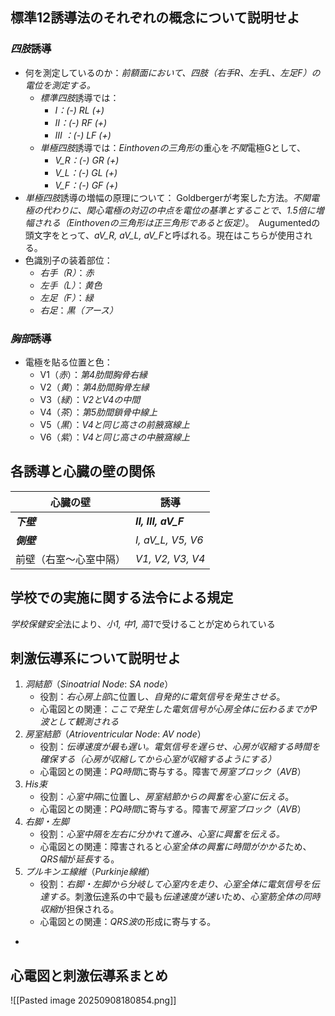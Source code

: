 ## 標準12誘導法のそれぞれの概念について説明せよ

### *四肢*誘導
- 何を測定しているのか：*前額面において、四肢（右手R、左手L、左足F）の電位を測定する。*
	- *標準四肢*誘導では：
		- *I：(-) RL (+)*
		- *II：(-) RF (+)*
		- *III ：(-) LF (+)*
	- *単極四肢*誘導では：*Einthovenの三角形*の重心を*不関*電極Gとして、
		- *V_R：(-) GR (+)*
		- *V_L：(-) GL (+)*
		- *V_F：(-) GF (+)*
- *単極四肢*誘導の増幅の原理について：
	Goldbergerが考案した方法。*不関電極の代わりに、関心電極の対辺の中点を電位の基準とすることで、1.5倍に増幅される（Einthovenの三角形は正三角形であると仮定）*。　Augumentedの頭文字をとって、*aV_R, aV_L, aV_F*と呼ばれる。現在はこちらが使用される。
- 色識別子の装着部位：
	- *右手（R）*：*赤*
	- *左手（L）*：*黄色*
	- *左足（F）*：*緑*
	- *右足*：*黒（アース）*
### *胸部*誘導
- 電極を貼る位置と色：
	- V1（*赤*）：*第4肋間胸骨右縁*
	- V2（*黄*）：*第4肋間胸骨左縁*
	- V3（*緑*）：*V2とV4の中間*
	- V4（*茶*）：*第5肋間鎖骨中線上*
	- V5（*黒*）：*V4と同じ高さの前腋窩線上*
	- V6（*紫*）：*V4と同じ高さの中腋窩線上*


## 各誘導と心臓の壁の関係

| 心臓の壁        | 誘導                   |
| ----------- | -------------------- |
| ***下壁***    | ***II, III, aV_F***  |
| ***側壁***    | *I, aV_L, V5, V6*    |
| 前壁（右室～心室中隔） | *V1, V2, V3, V4*<br> |
## 学校での実施に関する法令による規定
*学校保健安全*法により、*小1, 中1, 高1*で受けることが定められている
## 刺激伝導系について説明せよ
1. *洞結節*（*Sinoatrial Node*: *SA node*）
	- 役割：*右心房上部*に位置し、*自発的に電気信号を発生させる*。
	- 心電図との関連：*ここで発生した電気信号が心房全体に伝わるまでがP波として観測される*
2. *房室結節*（*Atrioventricular Node*: *AV node*）
	- 役割：*伝導速度が最も遅い。電気信号を遅らせ、心房が収縮する時間を確保する（心房が収縮してから心室が収縮するようにする）*
	- 心電図との関連：*PQ時間*に寄与する。障害で*房室ブロック*（*AVB*）
3. *His束*
	- 役割：*心室中隔*に位置し、*房室結節からの興奮を心室に伝える*。
	- 心電図との関連：*PQ時間*に寄与する。障害で*房室ブロック*（*AVB*）
4. *右脚・左脚*
	- 役割：*心室中隔を左右に分かれて進み、心室に興奮を伝える。*
	- 心電図との関連：障害されると*心室全体の興奮に時間がかかる*ため、*QRS幅*が*延長*する。
5. *プルキンエ線維*（*Purkinje線維*）
	- 役割：*右脚・左脚から分岐して心室内を走り、心室全体に電気信号を伝達する*。刺激伝達系の中で最も*伝達速度が速い*ため、*心室筋全体の同時収縮*が担保される。
	- 心電図との関連：*QRS波*の形成に寄与する。
- 
## 心電図と刺激伝導系まとめ
![[Pasted image 20250908180854.png]]
